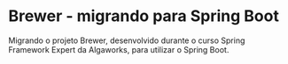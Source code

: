 # Brewer - migrando para Spring Boot
Migrando o projeto Brewer, desenvolvido durante o curso Spring Framework Expert da Algaworks, para utilizar o Spring Boot.